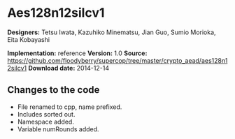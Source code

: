 # Aes128n12silcv1

**Designers:** Tetsu Iwata, Kazuhiko Minematsu, Jian Guo, Sumio Morioka, Eita Kobayashi

**Implementation:** reference
**Version:** 1.0
**Source:** https://github.com/floodyberry/supercop/tree/master/crypto_aead/aes128n12silcv1
**Download date:** 2014-12-14

## Changes to the code

* File renamed to cpp, name prefixed.
* Includes sorted out.
* Namespace added.
* Variable numRounds added.
